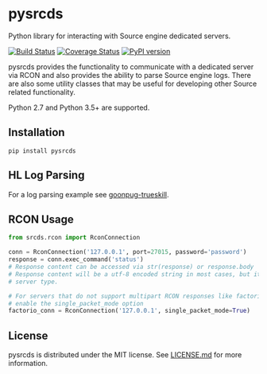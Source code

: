 pysrcds
=======

Python library for interacting with Source engine dedicated servers.

[![Build Status](https://travis-ci.org/pmrowla/pysrcds.svg?branch=master)](https://travis-ci.org/pmrowla/pysrcds)
[![Coverage Status](https://coveralls.io/repos/github/pmrowla/pysrcds/badge.svg?branch=master)](https://coveralls.io/github/pmrowla/pysrcds?branch=master)
[![PyPI version](https://badge.fury.io/py/pysrcds.svg)](https://pypi.python.org/pypi/pysrcds/)

pysrcds provides the functionality to communicate with a dedicated server via
RCON and also provides the ability to parse Source engine logs. There are also
some utility classes that may be useful for developing other Source related
functionality.

Python 2.7 and Python 3.5+ are supported.

Installation
------------

```
pip install pysrcds
```


HL Log Parsing
--------------

For a log parsing example see [goonpug-trueskill](https://github.com/goonpug/goonpug-trueskill).

RCON Usage
----------

```python
from srcds.rcon import RconConnection

conn = RconConnection('127.0.0.1', port=27015, password='password')
response = conn.exec_command('status')
# Response content can be accessed via str(response) or response.body
# Response content will be a utf-8 encoded string in most cases, but it may depend on the
# server type.

# For servers that do not support multipart RCON responses like factorio,
# enable the single_packet_mode option
factorio_conn = RconConnection('127.0.0.1', single_packet_mode=True)
```

License
-------

pysrcds is distributed under the MIT license. See
[LICENSE.md](https://github.com/pmrowla/pysrcds/blob/master/LICENSE.md)
for more information.
